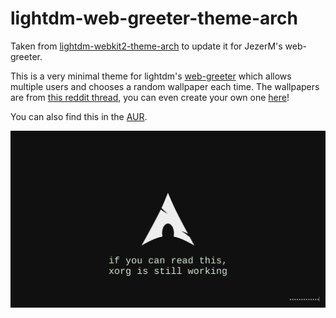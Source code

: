 # lightdm-web-greeter-theme-arch

Taken from [lightdm-webkit2-theme-arch](https://gitlab.com/kenogo/lightdm-webkit2-theme-arch) to update it for JezerM's web-greeter.

This is a very minimal theme for lightdm's [web-greeter](https://github.com/JezerM/web-greeter) which allows multiple users and chooses a random wallpaper each time. The wallpapers are from [this reddit thread](https://www.reddit.com/r/archlinux/comments/4gc2lw/some_arch_wallpapers_i_made/?st=ivzxvmxu&sh=727d2f4e), you can even create your own one [here](https://demon000.github.io/archwg)!

You can also find this in the [AUR](https://aur.archlinux.org/packages/lightdm-web-greeter-theme-arch/).

![Theme in usage](https://raw.githubusercontent.com/guillaumeboehm/lightdm-web-greeter-theme-arch/master/example.png)
